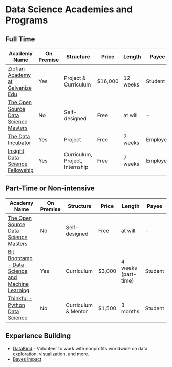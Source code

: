 # Data Science Academies and Programs

## Full Time

| Academy Name | On Premise | Structure | Price | Length | Payee | 
| ---- | ------ | ----- | ------ | -------- | --- |
| [Zipfian Academy at Galvanize Edu](http://www.zipfianacademy.com/) | Yes | Project & Curriculum | $16,000 | 12 weeks | Student |
| [The Open Source Data Science Masters](datasciencemasters.org) | No | Self-designed | Free | at will | - |
| [The Data Incubator](https://www.thedataincubator.com/) | Yes | Project | Free | 7 weeks | Employer |
| [Insight Data Science Fellowship](http://insightdatascience.com/) | Yes | Curriculum, Project, Internship | Free | 7 weeks | Employer |

## Part-Time or Non-intensive

| Academy Name | On Premise | Structure | Price | Length | Payee | 
| ---- | ------ | ----- | ------ | -------- | --- |
| [The Open Source Data Science Masters](datasciencemasters.org) | No | Self-designed | Free | at will | - |
| [Bit Bootcamp - Data Science and Machine Learning](http://www.bitbootcamp.com/) | Yes | Curriculum | $3,000 | 4 weeks (part-time) | Student |
| [Thinkful - Python Data Science](https://www.thinkful.com/courses/learn-data-science-online/) | No | Curriculum & Mentor | $1,500 | 3 months | Student |

## Experience Building
- [DataKind](http://www.datakind.org/) - Volunteer to work with nonprofits worldwide on data exploration, visualization, and more.
- [Bayes Impact](http://www.bayesimpact.org/)
